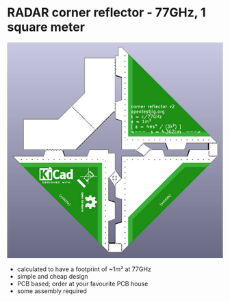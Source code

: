 RADAR corner reflector - 77GHz, 1 square meter
==============================================

<img src="https://github.com/OpenTestJig/cornerreflector/blob/master/cornerreflector-v2-rendering.jpg">

* calculated to have a footprint of ~1m² at 77GHz
* simple and cheap design
* PCB based; order at your favourite PCB house
* some assembly required
